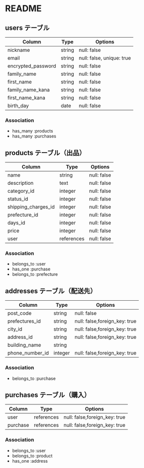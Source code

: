 # README

## users テーブル

| Column             | Type     | Options                      |
| ------------------ | ------   | -----------                  |
| nickname           | string   | null: false                  |
| email              | string   | null: false, unique: true    |
| encrypted_password | string   | null: false                  |
| family_name        | string   | null: false                  |
| first_name         | string   | null: false                  |
| family_name_kana   | string   | null: false                  |
| first_name_kana    | string   | null: false                  |
| birth_day          | date     | null: false                  |

### Association

- has_many :products
- has_many :purchases

## products テーブル（出品）

| Column             | Type     | Options                      |
| ------------------ | ------   | -----------                  |
| name               | string   | null: false                  | 
| description        | text     | null: false                  |
| category_id        | integer  | null: false                  |
| status_id          | integer  | null: false                  |
| shipping_charges_id| integer  | null: false                  |
| prefecture_id      | integer  | null: false                  |
| days_id            | integer  | null: false                  |
| price              | integer  | null: false                  |
| user               | references| null: false                 |

### Association

- belongs_to :user
- has_one :purchase
- belongs_to :prefecture

## addresses テーブル（配送先）

| Column             | Type     | Options                      |
| ------------------ | ------   | -----------                  |
| post_code          | string   | null: false                  |
| prefectures_id     | string   | null: false,foreign_key: true|
| city_id            | string   | null: false,foreign_key: true|
| address_id         | string   | null: false,foreign_key: true|
| building_name      | string   |                              |
| phone_number_id    | integer  | null: false,foreign_key: true|

### Association

- belongs_to :purchase

## purchases テーブル（購入）

| Column             | Type     | Options                       |
| ------------------ | ------   | -----------                   |
| user               | references| null: false,foreign_key: true|
| purchase           | references| null: false,foreign_key: true|

### Association

- belongs_to :user
- belongs_to :product
- has_one :address